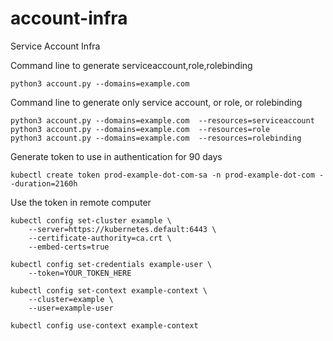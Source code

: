 # account-infra
Service Account Infra

Command line to generate serviceaccount,role,rolebinding
```
python3 account.py --domains=example.com
```

Command line to generate only service account, or role, or rolebinding
```
python3 account.py --domains=example.com  --resources=serviceaccount
python3 account.py --domains=example.com  --resources=role
python3 account.py --domains=example.com  --resources=rolebinding
```

Generate token to use in authentication for 90 days
```
kubectl create token prod-example-dot-com-sa -n prod-example-dot-com --duration=2160h
```

Use the token in remote computer
```
kubectl config set-cluster example \
    --server=https://kubernetes.default:6443 \
    --certificate-authority=ca.crt \
    --embed-certs=true

kubectl config set-credentials example-user \
    --token=YOUR_TOKEN_HERE

kubectl config set-context example-context \
    --cluster=example \
    --user=example-user

kubectl config use-context example-context
```
